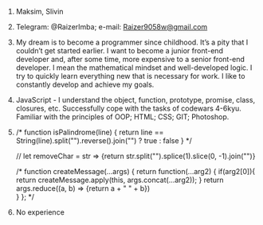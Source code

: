 1. Maksim, Slivin
2. Telegram: @RaizerImba; e-mail: Raizer9058w@gmail.com
3. My dream is to become a programmer since childhood. It’s a pity that I couldn’t get started earlier. I want to become a junior front-end developer and, after some time, more expensive to a senior front-end developer.
I mean the mathematical mindset and well-developed logic. I try to quickly learn everything new that is necessary for work. I like to constantly develop and achieve my goals.
4. JavaScript - I understand the object, function, prototype, promise, class, closures, etc. Successfully cope with the tasks of codewars 4-6kyu. Familiar with the principles of OOP;
  HTML;
  CSS;
  GIT; 
  Photoshop.
5. /* function isPalindrome(line) {
 return line == String(line).split("").reverse().join("") ? true : false
} */

   // let removeChar = str => {return str.split("").splice(1).slice(0, -1).join("")} 

   /* function createMessage(...args) {
  return function(...arg2) {
    if(arg2[0]){
        return createMessage.apply(this, args.concat(...arg2));
    }
    return args.reduce((a, b) => {return a + " " + b})       
  }
}; */

6. No experience